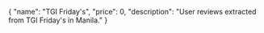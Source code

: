 {
  "name": "TGI Friday's",
  "price": 0,
  "description": "User reviews extracted from TGI Friday's in Manila."
}